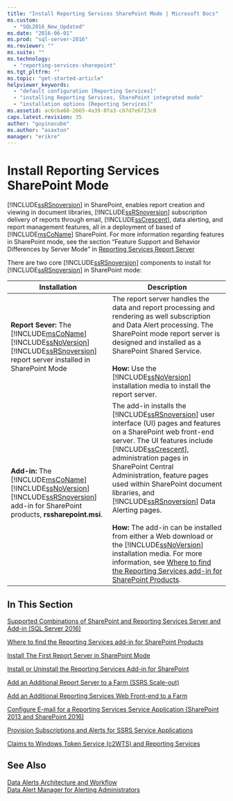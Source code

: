 ```yaml
---
title: "Install Reporting Services SharePoint Mode | Microsoft Docs"
ms.custom: 
  - "SQL2016_New_Updated"
ms.date: "2016-06-01"
ms.prod: "sql-server-2016"
ms.reviewer: ""
ms.suite: ""
ms.technology: 
  - "reporting-services-sharepoint"
ms.tgt_pltfrm: ""
ms.topic: "get-started-article"
helpviewer_keywords: 
  - "default configuration [Reporting Services]"
  - "installing Reporting Services, SharePoint integrated mode"
  - "installation options [Reporting Services]"
ms.assetid: ac6cba68-2665-4a39-8fa3-cb7d7e6723c0
caps.latest.revision: 35
author: "guyinacube"
ms.author: "asaxton"
manager: "erikre"
---
```

# Install Reporting Services SharePoint Mode
  [!INCLUDE[ssRSnoversion](../../includes/ssrsnoversion-md.md)] in SharePoint, enables report creation and viewing in document libraries, [!INCLUDE[ssRSnoversion](../../includes/ssrsnoversion-md.md)] subscription delivery of reports through email,  [!INCLUDE[ssCrescent](../../includes/sscrescent-md.md)], data alerting, and report management features, all in a deployment of based of [!INCLUDE[msCoName](../../includes/msconame-md.md)] SharePoint. For more information regarding features in SharePoint mode, see the section “Feature Support and Behavior Differences by Server Mode” in [Reporting Services Report Server](../../reporting-services/report-server-sharepoint/reporting-services-report-server.md)  
  
 There are two core [!INCLUDE[ssRSnoversion](../../includes/ssrsnoversion-md.md)] components to install for [!INCLUDE[ssRSnoversion](../../includes/ssrsnoversion-md.md)] in SharePoint mode:  
  
|Installation|Description|  
|------------------|-----------------|  
|**Report Sever:** The [!INCLUDE[msCoName](../../includes/msconame-md.md)] [!INCLUDE[ssNoVersion](../../includes/ssnoversion-md.md)] [!INCLUDE[ssRSnoversion](../../includes/ssrsnoversion-md.md)] report server installed in SharePoint Mode|The report server handles the data and report processing and rendering as well subscription and Data Alert processing. The SharePoint mode report server is designed and installed as a SharePoint Shared Service.<br /><br /> **How:** Use the [!INCLUDE[ssNoVersion](../../includes/ssnoversion-md.md)] installation media to install the report server.|  
|**Add-in:** The [!INCLUDE[msCoName](../../includes/msconame-md.md)] [!INCLUDE[ssNoVersion](../../includes/ssnoversion-md.md)] [!INCLUDE[ssRSnoversion](../../includes/ssrsnoversion-md.md)] add-in for SharePoint products, **rssharepoint.msi**.|The add-in installs the [!INCLUDE[ssRSnoversion](../../includes/ssrsnoversion-md.md)] user interface (UI) pages and features on a SharePoint web front-end server. The UI features include [!INCLUDE[ssCrescent](../../includes/sscrescent-md.md)], administration pages in SharePoint Central Administration, feature pages used within SharePoint document libraries, and [!INCLUDE[ssRSnoversion](../../includes/ssrsnoversion-md.md)] Data Alerting pages.<br /><br /> **How:**  The add-in can be installed from either a Web download or the [!INCLUDE[ssNoVersion](../../includes/ssnoversion-md.md)] installation media. For more information,  see [Where to find the Reporting Services add-in for SharePoint Products](../../reporting-services/install-windows/where-to-find-the-reporting-services-add-in-for-sharepoint-products.md).|  
  
## In This Section  
 [Supported Combinations of SharePoint and Reporting Services Server and Add-in &#40;SQL Server 2016&#41;](../../reporting-services/install-windows/supported-combinations-of-sharepoint-and-reporting-services-server.md)  
  
 [Where to find the Reporting Services add-in for SharePoint Products](../../reporting-services/install-windows/where-to-find-the-reporting-services-add-in-for-sharepoint-products.md)  
  
 [Install The First Report Server in SharePoint Mode](../../reporting-services/install-windows/install-the-first-report-server-in-sharepoint-mode.md)  
  
 [Install or Uninstall the Reporting Services Add-in for SharePoint](../../reporting-services/install-windows/install-or-uninstall-the-reporting-services-add-in-for-sharepoint.md)  
  
 [Add an Additional Report Server to a Farm &#40;SSRS Scale-out&#41;](../../reporting-services/install-windows/add-an-additional-report-server-to-a-farm-ssrs-scale-out.md)  
  
 [Add an Additional Reporting Services Web Front-end to a Farm](../../reporting-services/install-windows/add-an-additional-reporting-services-web-front-end-to-a-farm.md)  
  
 [Configure E-mail for a Reporting Services Service Application &#40;SharePoint 2013 and SharePoint 2016&#41;](http://msdn.microsoft.com/en-us/38fc34a6-aae7-4dde-9ad2-f1eee0c42a9f)  
  
 [Provision Subscriptions and Alerts for SSRS Service Applications](../../reporting-services/install-windows/provision-subscriptions-and-alerts-for-ssrs-service-applications.md)  
  
 [Claims to Windows Token Service &#40;c2WTS&#41; and Reporting Services](../../reporting-services/install-windows/claims-to-windows-token-service-c2wts-and-reporting-services.md)  
  
## See Also  
 [Data Alerts Architecture and Workflow](../../reporting-services/reporting-services-data-alerts.md#AlertingWF)   
 [Data Alert Manager for Alerting Administrators](../../reporting-services/data-alert-manager-for-alerting-administrators.md)  
  
  